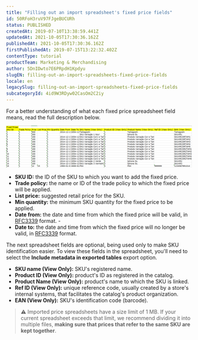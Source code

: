 ```yaml
---
title: "Filling out an import spreadsheet's fixed price fields"
id: 50RFoH3ruV97FJgeBUCURh
status: PUBLISHED
createdAt: 2019-07-10T13:38:59.441Z
updatedAt: 2021-10-05T17:30:36.162Z
publishedAt: 2021-10-05T17:30:36.162Z
firstPublishedAt: 2019-07-15T13:22:32.402Z
contentType: tutorial
productTeam: Marketing & Merchandising
author: 5DnIDwto7E6PRpdH1Kpdyu
slugEN: filling-out-an-import-spreadsheets-fixed-price-fields
locale: en
legacySlug: filling-out-an-import-spreadsheets-fixed-price-fields
subcategoryId: 4id9W3RDyw02CasOm2C2iy
---
```


For a better understanding of what each fixed price spreadsheet field means, read the full description below.

![tabela.preço.fixo](https://raw.githubusercontent.com/vtexdocs/help-center-content/refs/heads/main/docs/en/tutorials/Prices/Price%20list/filling-out-an-import-spreadsheets-fixed-price-fields_1.png)

- **SKU ID:** the ID of the SKU to which you want to add the fixed price.
- **Trade policy:** the name or ID of the trade policy to which the fixed price will be applied.
- **List price:** suggested retail price for the SKU.
- **Min quantity:** the minimum SKU quantity for the fixed price to be applied.
- **Date from:** the date and time from which the fixed price will be valid, in [RFC3339](https://www.ietf.org/rfc/rfc3339.txt) format. -
- **Date to:** the date and time from which the fixed price will no longer be valid, in [RFC3339](https://www.ietf.org/rfc/rfc3339.txt) format.

The next spreadsheet fields are optional, being used only to make SKU identification easier. To view these fields in the spreadsheet, you'll need to select the **Include metadata in exported tables** export option.

- **SKU name (View Only):** SKU's registered name. 
- **Product ID (View Only):** product's ID as registered in the catalog.
- **Product Name (View Only):** product's name to which the SKU is linked. 
- **Ref ID (View Only):** unique reference code, usually created by a store's internal systems, that facilitates the catalog's product organization.
- **EAN (View Only):** SKU's identification code (barcode).

>⚠️ Imported price spreadsheets have a size limit of 1 MB. If your current spreadsheet exceeds that limit, we recommend dividing it into multiple files, **making sure that prices that refer to the same SKU are kept together**.
